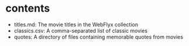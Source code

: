  # contents

* titles.md: The movie titles in the WebFlyx collection
* classics.csv: A comma-separated list of classic movies
* quotes: A directory of files containing memorable quotes from movies 
